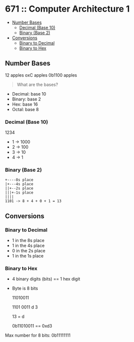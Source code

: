 # 671 :: Computer Architecture 1

* [Number Bases](#number-bases)
  * [Decimal (Base 10)](#decimal-base-10)
  * [Binary (Base 2)](#binary-base-2)
* [Conversions](#conversions)
  * [Binary to Decimal](#binary-to-decimal)
  * [Binary to Hex](#binary-to-hex)

## Number Bases

12 apples
oxC apples
0b1100 apples

> What are the bases?

* Decimal: base 10
* Binary:  base 2
* Hex:     base 16
* Octal:   base 8

### Decimal (Base 10)

1234

* 1 -> 1000
* 2 -> 100
* 3 -> 10
* 4 -> 1

### Binary (Base 2)

    +----8s place
    |+---4s place
    ||+--2s place
    |||+-1s place
    ||||
    1101 -> 8 + 4 + 0 + 1 = 13

## Conversions

### Binary to Decimal

* 1 in the 8s place
* 1 in the 4s place
* 0 in the 2s place
* 1 in the 1s place

### Binary to Hex

* 4 binary digits (bits) == 1 hex digit
* Byte is 8 bits

    11010011

    1101 0011
      d    3

    13 = d

    0b11010011 == 0xd3

Max number for 8 bits: 0b11111111
